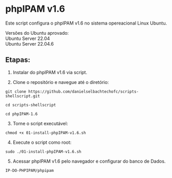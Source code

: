 # phpIPAM v1.6
Este script configura o phpIPAM v1.6 no sistema opereacional Linux Ubuntu.

Versões do Ubuntu aprovado: </br>
Ubuntu Server 22.04</br>
Ubuntu Server 22.04.6</br>

## Etapas:

1. Instalar do phpIPAM v1.6 via script. </br>

2. Clone o repositório e navegue até o diretório: </br>

`git clone https://github.com/danielselbachtechofc/scripts-shellscript.git`

`cd scripts-shellscript`

`cd phpIPAM-1.6`

3. Torne o script executável: </br>

`chmod +x 01-install-phpIPAM-v1.6.sh`

4. Execute o script como root: </br>

`sudo ./01-install-phpIPAM-v1.6.sh`

5. Acessar phpIPAM v1.6 pelo navegador e configurar do banco de Dados. </br>

`IP-DO-PHPIPAM/phpipam`
